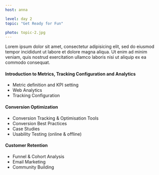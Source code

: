 ```yaml
---
host: anna

level: day 2
topic: "Get Ready for Fun"

photo: topic-2.jpg
---
```


Lorem ipsum dolor sit amet, consectetur adipisicing elit, sed do eiusmod tempor incididunt ut labore et dolore magna aliqua. Ut enim ad minim veniam, quis nostrud exercitation ullamco laboris nisi ut aliquip ex ea commodo consequat.

#### Introduction to Metrics, Tracking Configuration and Analytics
* Metric definition and KPI setting
* Web Analytics
* Tracking Configuration

#### Conversion Optimization
* Conversion Tracking & Optimisation Tools
* Conversion Best Practices
* Case Studies
* Usability Testing (online & offline)

#### Customer Retention
* Funnel & Cohort Analysis
* Email Marketing
* Community Building
